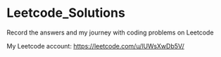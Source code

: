 # Leetcode_Solutions
Record the answers and my journey with coding problems on Leetcode

My Leetcode account: https://leetcode.com/u/lUWsXwDb5V/
